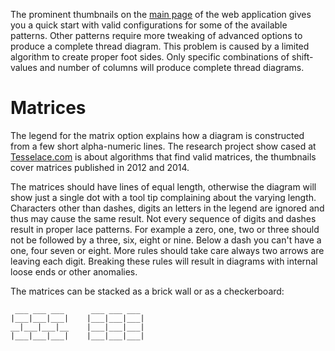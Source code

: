 The prominent thumbnails on the [main page] of the web application gives you a quick start with valid configurations for some of the available patterns. Other patterns require more tweaking of advanced options to produce a complete thread diagram. This problem is caused by a limited algorithm to create proper foot sides. Only specific combinations of shift-values and number of columns will produce complete thread diagrams.

[main page]: https://github.com/d-bl/
[TesseLace.com]: https://TesseLace.com
[issue #51]: https://github.com/d-bl/GroundForge/issues/51

# Matrices

The legend for the matrix option explains how a diagram is constructed from a few short alpha-numeric lines.
The research project show cased at [Tesselace.com] is about algorithms that find valid matrices, the thumbnails cover matrices published in 2012 and 2014.

The matrices should have lines of equal length, otherwise the diagram will show just a single dot with a tool tip complaining about the varying length. Characters other than dashes, digits an letters in the legend are ignored and thus may cause the same result. Not every sequence of digits and dashes result in proper lace patterns. For example a zero, one, two or three should not be followed by a three, six, eight or nine. Below a dash you can't have a one, four seven or eight. More rules should take care always two arrows are leaving each digit. Breaking these rules will result in diagrams with internal loose ends or other anomalies. 

The matrices can be stacked as a brick wall or as a checkerboard:

     ___ ___ ___      ___ ___ ___ 
    |___|___|___|    |___|___|___|
    __|___|___|__    |___|___|___|
    |___|___|___|    |___|___|___|
